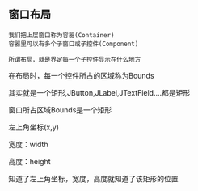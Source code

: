 ## 窗口布局
    我们把上层窗口称为容器(Container)
    容器里可以有多个子窗口或子控件(Component)
    
    所谓布局，就是界定每一个子控件显示在什么地方

在布局时，每一个控件所占的区域称为Bounds

其实就是一个矩形,JButton,JLabel,JTextField....都是矩形

窗口所占区域Bounds是一个矩形

左上角坐标(x,y)

宽度：width

高度：height

知道了左上角坐标，宽度，高度就知道了该矩形的位置
